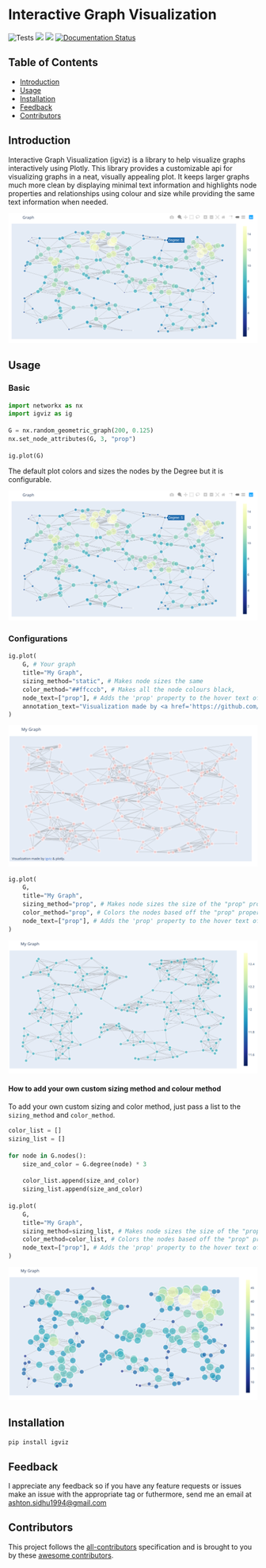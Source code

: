 # Interactive Graph Visualization
![Tests](https://github.com/Ashton-Sidhu/plotly-graph/workflows/Tests/badge.svg) ![](https://img.shields.io/pypi/pyversions/igviz) ![](https://img.shields.io/pypi/v/igviz?color=green) [![Documentation Status](https://readthedocs.org/projects/igviz/badge/?version=latest)](https://igviz.readthedocs.io/en/latest/?badge=latest)

<!-- START doctoc generated TOC please keep comment here to allow auto update -->
<!-- DON'T EDIT THIS SECTION, INSTEAD RE-RUN doctoc TO UPDATE -->
## Table of Contents

- [Introduction](#introduction)
- [Usage](#usage)
- [Installation](#installation)
- [Feedback](#feedback)
- [Contributors](#contributors)

<!-- END doctoc generated TOC please keep comment here to allow auto update -->

## Introduction

Interactive Graph Visualization (igviz) is a library to help visualize graphs interactively using Plotly. This library provides a customizable api for visualizing graphs in a neat, visually appealing plot. It keeps larger graphs much more clean by displaying minimal text information and highlights node properties and relationships using colour and size while providing the same text information when needed.

![Default Visualization](docs/images/default.png)

## Usage

### Basic

```python
import networkx as nx
import igviz as ig

G = nx.random_geometric_graph(200, 0.125)
nx.set_node_attributes(G, 3, "prop")

ig.plot(G)
```

The default plot colors and sizes the nodes by the Degree but it is configurable.

![Default Visualization](docs/images/default.png)

### Configurations

```python
ig.plot(
    G, # Your graph
    title="My Graph",
    sizing_method="static", # Makes node sizes the same
    color_method="##ffcccb", # Makes all the node colours black,
    node_text=["prop"], # Adds the 'prop' property to the hover text of the node
    annotation_text="Visualization made by <a href='https://github.com/Ashton-Sidhu/plotly-graph'>igviz</a> & plotly.", # Adds a text annotation to the graph
)
```
![](docs/images/config1.png)

```python
ig.plot(
    G,
    title="My Graph",
    sizing_method="prop", # Makes node sizes the size of the "prop" property
    color_method="prop", # Colors the nodes based off the "prop" property and a color scale,
    node_text=["prop"], # Adds the 'prop' property to the hover text of the node
)
```

![](docs/images/config2.png)

#### How to add your own custom sizing method and colour method

To add your own custom sizing and color method, just pass a list to the `sizing_method` and `color_method`.

```python
color_list = []
sizing_list = []

for node in G.nodes():
    size_and_color = G.degree(node) * 3

    color_list.append(size_and_color)
    sizing_list.append(size_and_color)

ig.plot(
    G,
    title="My Graph",
    sizing_method=sizing_list, # Makes node sizes the size of the "prop" property
    color_method=color_list, # Colors the nodes based off the "prop" property and a color scale,
    node_text=["prop"], # Adds the 'prop' property to the hover text of the node
)
```

![](docs/images/config3.png)

## Installation

`pip install igviz`

## Feedback

I appreciate any feedback so if you have any feature requests or issues make an issue with the appropriate tag or futhermore, send me an email at ashton.sidhu1994@gmail.com

## Contributors

This project follows the [all-contributors](https://github.com/kentcdodds/all-contributors) specification and is brought to you by these [awesome contributors](./CONTRIBUTORS.md).
